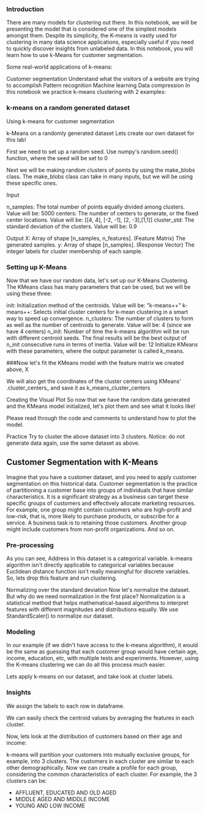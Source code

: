 ### Introduction
There are many models for clustering out there. In this notebook, we will be presenting the model that is considered one of the simplest models amongst them. Despite its simplicity, the K-means is vastly used for clustering in many data science applications, especially useful if you need to quickly discover insights from unlabeled data. In this notebook, you will learn how to use k-Means for customer segmentation.

Some real-world applications of k-means:

Customer segmentation
Understand what the visitors of a website are trying to accomplish
Pattern recognition
Machine learning
Data compression
In this notebook we practice k-means clustering with 2 examples:

### k-means on a random generated dataset
Using k-means for customer segmentation

k-Means on a randomly generated dataset
Lets create our own dataset for this lab!

First we need to set up a random seed. Use numpy's random.seed() function, where the seed will be set to 0


Next we will be making random clusters of points by using the make_blobs class. The make_blobs class can take in many inputs, but we will be using these specific ones.

Input

n_samples: The total number of points equally divided among clusters.
Value will be: 5000
centers: The number of centers to generate, or the fixed center locations.
Value will be: [[4, 4], [-2, -1], [2, -3],[1,1]]
cluster_std: The standard deviation of the clusters.
Value will be: 0.9

Output
X: Array of shape [n_samples, n_features]. (Feature Matrix)
The generated samples.
y: Array of shape [n_samples]. (Response Vector)
The integer labels for cluster membership of each sample.

### Setting up K-Means
Now that we have our random data, let's set up our K-Means Clustering.
The KMeans class has many parameters that can be used, but we will be using these three:

init: Initialization method of the centroids.
Value will be: "k-means++"
k-means++: Selects initial cluster centers for k-mean clustering in a smart way to speed up convergence.
n_clusters: The number of clusters to form as well as the number of centroids to generate.
Value will be: 4 (since we have 4 centers)
n_init: Number of time the k-means algorithm will be run with different centroid seeds. The final results will be the best output of n_init consecutive runs in terms of inertia.
Value will be: 12
Initialize KMeans with these parameters, where the output parameter is called k_means.

###Now let's fit the KMeans model with the feature matrix we created above, X

We will also get the coordinates of the cluster centers using KMeans' .cluster_centers_ and save it as k_means_cluster_centers


Creating the Visual Plot
So now that we have the random data generated and the KMeans model initialized, let's plot them and see what it looks like!

Please read through the code and comments to understand how to plot the model.

Practice
Try to cluster the above dataset into 3 clusters.
Notice: do not generate data again, use the same dataset as above.

## Customer Segmentation with K-Means
Imagine that you have a customer dataset, and you need to apply customer segmentation on this historical data. Customer segmentation is the practice of partitioning a customer base into groups of individuals that have similar characteristics. It is a significant strategy as a business can target these specific groups of customers and effectively allocate marketing resources. For example, one group might contain customers who are high-profit and low-risk, that is, more likely to purchase products, or subscribe for a service. A business task is to retaining those customers. Another group might include customers from non-profit organizations. And so on.


### Pre-processing
As you can see, Address in this dataset is a categorical variable. k-means algorithm isn't directly applicable to categorical variables because Euclidean distance function isn't really meaningful for discrete variables. So, lets drop this feature and run clustering.

Normalizing over the standard deviation
Now let's normalize the dataset. But why do we need normalization in the first place? Normalization is a statistical method that helps mathematical-based algorithms to interpret features with different magnitudes and distributions equally. We use StandardScaler() to normalize our dataset.

### Modeling
In our example (if we didn't have access to the k-means algorithm), it would be the same as guessing that each customer group would have certain age, income, education, etc, with multiple tests and experiments. However, using the K-means clustering we can do all this process much easier.

Lets apply k-means on our dataset, and take look at cluster labels.

### Insights
We assign the labels to each row in dataframe.

We can easily check the centroid values by averaging the features in each cluster.

Now, lets look at the distribution of customers based on their age and income:


k-means will partition your customers into mutually exclusive groups, for example, into 3 clusters. The customers in each cluster are similar to each other demographically. Now we can create a profile for each group, considering the common characteristics of each cluster. For example, the 3 clusters can be:

- AFFLUENT, EDUCATED AND OLD AGED
- MIDDLE AGED AND MIDDLE INCOME
- YOUNG AND LOW INCOME

























